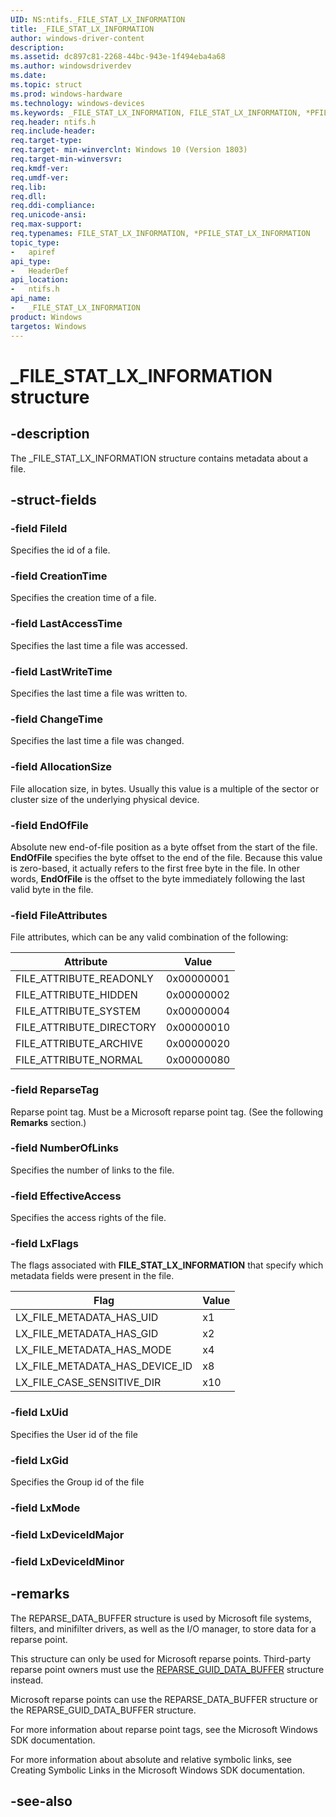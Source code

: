 ```yaml
---
UID: NS:ntifs._FILE_STAT_LX_INFORMATION
title: _FILE_STAT_LX_INFORMATION
author: windows-driver-content
description: 
ms.assetid: dc897c81-2268-44bc-943e-1f494eba4a68
ms.author: windowsdriverdev
ms.date: 
ms.topic: struct
ms.prod: windows-hardware
ms.technology: windows-devices
ms.keywords: _FILE_STAT_LX_INFORMATION, FILE_STAT_LX_INFORMATION, *PFILE_STAT_LX_INFORMATION, 
req.header: ntifs.h
req.include-header:
req.target-type:
req.target- min-winverclnt: Windows 10 (Version 1803)
req.target-min-winversvr:
req.kmdf-ver:
req.umdf-ver:
req.lib:
req.dll:
req.ddi-compliance:
req.unicode-ansi:
req.max-support:
req.typenames: FILE_STAT_LX_INFORMATION, *PFILE_STAT_LX_INFORMATION
topic_type: 
-	apiref
api_type: 
-	HeaderDef
api_location: 
-	ntifs.h
api_name: 
-	_FILE_STAT_LX_INFORMATION
product: Windows
targetos: Windows
---
```


# _FILE_STAT_LX_INFORMATION structure

## -description
The _FILE_STAT_LX_INFORMATION structure contains metadata about a file.

## -struct-fields

### -field FileId

Specifies the id of a file.

### -field CreationTime
 
Specifies the creation time of a file.

### -field LastAccessTime

Specifies the last time a file was accessed.
 
### -field LastWriteTime


Specifies the last time a file was written to.

### -field ChangeTime

Specifies the last time a file was changed.

### -field AllocationSize
 
File allocation size, in bytes. Usually this value is a multiple of the sector or cluster size of the underlying physical device. 

### -field EndOfFile

Absolute new end-of-file position as a byte offset from the start of the file. **EndOfFile** specifies the byte offset to the end of the file. Because this value is zero-based, it actually refers to the first free byte in the file. In other words, **EndOfFile** is the offset to the byte immediately following the last valid byte in the file.

### -field FileAttributes

File attributes, which can be any valid combination of the following: 

Attribute   |   Value
------------|------------
FILE_ATTRIBUTE_READONLY |0x00000001
FILE_ATTRIBUTE_HIDDEN   |0x00000002
FILE_ATTRIBUTE_SYSTEM   |0x00000004
FILE_ATTRIBUTE_DIRECTORY|0x00000010
FILE_ATTRIBUTE_ARCHIVE  |0x00000020
FILE_ATTRIBUTE_NORMAL   |0x00000080

### -field ReparseTag
 
Reparse point tag. Must be a Microsoft reparse point tag. (See the following <b>Remarks</b> section.) 

### -field NumberOfLinks

Specifies the number of links to the file.

### -field EffectiveAccess

Specifies the access rights of the file.

### -field LxFlags
The flags associated with **FILE_STAT_LX_INFORMATION** that specify which metadata fields were present in the file.

Flag|Value
----|-----
LX_FILE_METADATA_HAS_UID|x1
LX_FILE_METADATA_HAS_GID|x2
LX_FILE_METADATA_HAS_MODE|x4
LX_FILE_METADATA_HAS_DEVICE_ID|x8
LX_FILE_CASE_SENSITIVE_DIR|x10

### -field LxUid

Specifies the User id of the file
### -field LxGid
 

Specifies the Group id of the file

### -field LxMode
 
### -field LxDeviceIdMajor
 
### -field LxDeviceIdMinor
 

## -remarks

The REPARSE_DATA_BUFFER structure is used by Microsoft file systems, filters, and minifilter drivers, as well as the I/O manager, to store data for a reparse point. 

This structure can only be used for Microsoft reparse points. Third-party reparse point owners must use the <a href="https://msdn.microsoft.com/library/windows/hardware/ff552014">REPARSE_GUID_DATA_BUFFER</a> structure instead. 

Microsoft reparse points can use the REPARSE_DATA_BUFFER structure or the REPARSE_GUID_DATA_BUFFER structure. 

For more information about reparse point tags, see the Microsoft Windows SDK documentation. 

For more information about absolute and relative symbolic links, see Creating Symbolic Links in the Microsoft Windows SDK documentation.

## -see-also